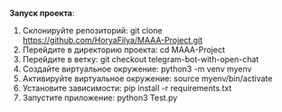 **Запуск проекта**:

1. Склонируйте репозиторий: git clone https://github.com/HoryaFilya/MAAA-Project.git
2. Перейдите в директорию проекта: cd MAAA-Project
3. Перейдите в ветку: git checkout telegram-bot-with-open-chat
4. Создайте виртуальное окружение: python3 -m venv myenv
5. Активируйте виртуальное окружение: source myenv/bin/activate
6. Установите зависимости: pip install -r requirements.txt
7. Запустите приложение: python3 Test.py

